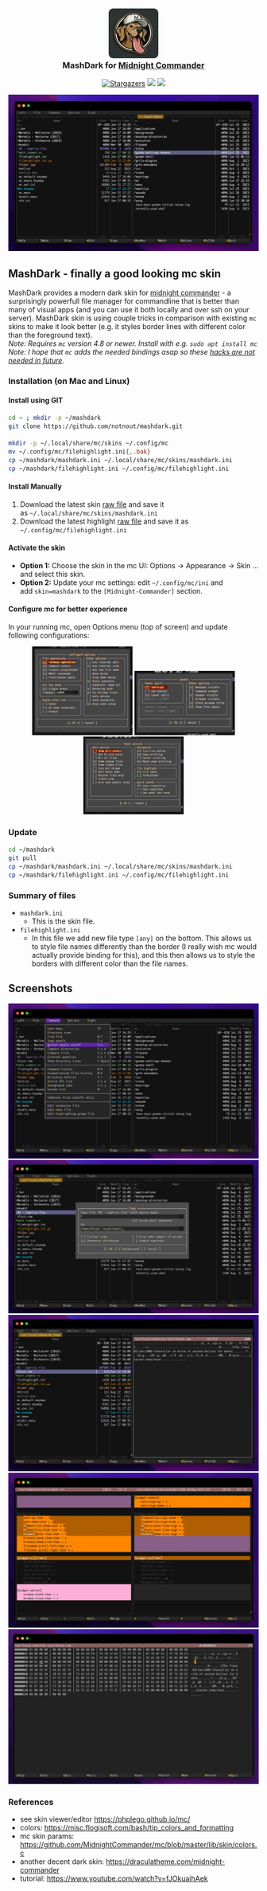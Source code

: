 <h3 align="center">
	<img src="assets/logo.png" width="100" alt="Logo"/><br/>
	MashDark for <a href="https://midnight-commander.org/">Midnight Commander</a>
</h3>
<p align="center">
    <a href="https://github.com/notnout/mashdark/stargazers"><img alt="Stargazers" src="https://img.shields.io/github/stars/notnout/mashdark?colorA=363a4f&colorB=b7bdf8&style=for-the-badge"></a>
    <a href="https://github.com/notnout/mashdark/issues"><img src="https://img.shields.io/github/issues/notnout/mashdark?colorA=363a4f&colorB=f5a97f&style=for-the-badge"></a>
    <a href="https://github.com/notnout/mashdark/contributors"><img src="https://img.shields.io/github/contributors/notnout/mashdark?colorA=363a4f&colorB=a6da95&style=for-the-badge"></a>
</p>

<p align="center">
  <img src="assets/mashdark-screenshot.jpg"/>
</p>

## MashDark - finally a good looking mc skin
MashDark provides a modern dark skin for [midnight commander](https://github.com/MidnightCommander/mc) - a surprisingly powerfull file manager for commandline that is better than many of visual apps (and you can use it both locally and over ssh on your server).
MashDark skin is using couple tricks in comparison with existing `mc` skins to make it look better (e.g. it styles border lines with different color than the foreground text). <br/>
*Note: Requires `mc` version 4.8 or newer. Install with e.g. `sudo apt install mc`* <br/>
*Note: I hope that `mc` adds the needed bindings asap so these [hacks are not needed in future](https://midnight-commander.org/ticket/4553).*
### Installation (on Mac and Linux)
#### Install using GIT
```sh
cd ~ ; mkdir -p ~/mashdark
git clone https://github.com/notnout/mashdark.git

mkdir -p ~/.local/share/mc/skins ~/.config/mc
mv ~/.config/mc/filehighlight.ini{,.bak}
cp ~/mashdark/mashdark.ini ~/.local/share/mc/skins/mashdark.ini
cp ~/mashdark/filehighlight.ini ~/.config/mc/filehighlight.ini
```
#### Install Manually
1. Download the latest skin [raw file](https://raw.githubusercontent.com/notnout/mashdark/master/mashdark.ini) and save it as `~/.local/share/mc/skins/mashdark.ini`
2. Download the latest highlight [raw file](https://raw.githubusercontent.com/notnout/mashdark/master/filehighlight.ini) and save it as `~/.config/mc/filehighlight.ini`
#### Activate the skin
- **Option 1:** Choose the skin in the mc UI: Options → Appearance → Skin … and select this skin.
- **Option 2:** Update your mc settings: edit `~/.config/mc/ini` and add `skin=mashdark` to the `[Midnight-Commander]` section.
#### Configure mc for better experience
In your running mc, open Options menu (top of screen) and update following configurations:

<p align="center">
  <img src="assets/mc-configure-options.png" width="40%"/>
  <img src="assets/mc-layout.png" width="40%"/>
  <img src="assets/mc-panel-options.png" width="40%"/>
</p>

### Update
```sh
cd ~/mashdark
git pull
cp ~/mashdark/mashdark.ini ~/.local/share/mc/skins/mashdark.ini
cp ~/mashdark/filehighlight.ini ~/.config/mc/filehighlight.ini
```
### Summary of files
- `mashdark.ini`
	- This is the skin file.
- `filehighlight.ini`
	- In this file we add new file type `[any]` on the bottom. This allows us to style file names differently than the border (I really wish mc would actually provide binding for this), and this then allows us to style the borders with different color than the file names.
## Screenshots

<p align="center">
  <img src="assets/mashdark-screenshot-menu.jpg"/>
  <img src="assets/mashdark-screenshot-dialog.jpg"/>
  <img src="assets/mashdark-screenshot-preview.jpg"/>
  <img src="assets/mashdark-screenshot-diff.jpg"/>
  <img src="assets/mashdark-screenshot-hex.jpg"/>
</p>

### References
- see skin viewer/editor https://phplego.github.io/mc/
- colors: https://misc.flogisoft.com/bash/tip_colors_and_formatting
- mc skin params: https://github.com/MidnightCommander/mc/blob/master/lib/skin/colors.c
- another decent dark skin: https://draculatheme.com/midnight-commander
- tutorial: https://www.youtube.com/watch?v=fJOkuaihAek
